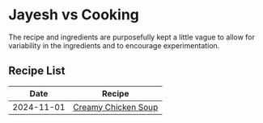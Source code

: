# Jayesh vs Cooking

The recipe and ingredients are purposefully kept a little vague to allow for
variability in the ingredients and to encourage experimentation.

## Recipe List

| Date | Recipe|
|------|-------|
| 2024-11-01 | [Creamy Chicken Soup](recipe/creamy-chicken-soup.md) |
